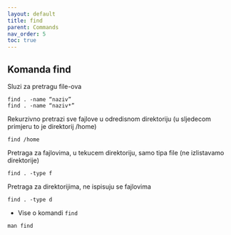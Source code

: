 ```yaml
---
layout: default
title: find
parent: Commands
nav_order: 5
toc: true
---
```



## Komanda **find**

Sluzi za pretragu file-ova

```
find . -name “naziv”
find . -name “naziv*”
```

Rekurzivno pretrazi sve fajlove u odredisnom direktoriju (u sljedecom primjeru to je direktorij /home)

```
find /home
```

Pretraga za fajlovima, u tekucem direktoriju, samo tipa file (ne izlistavamo direktorije)

```
find . -type f
```

Pretraga za direktorijima, ne ispisuju se fajlovima

```
find . -type d
```

* Vise o komandi `find`

````
man find
````
